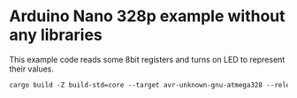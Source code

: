# Arduino Nano 328p example without any libraries

This example code reads some 8bit registers and turns on LED to represent their values.

```txt
cargo build -Z build-std=core --target avr-unknown-gnu-atmega328 --release
```

